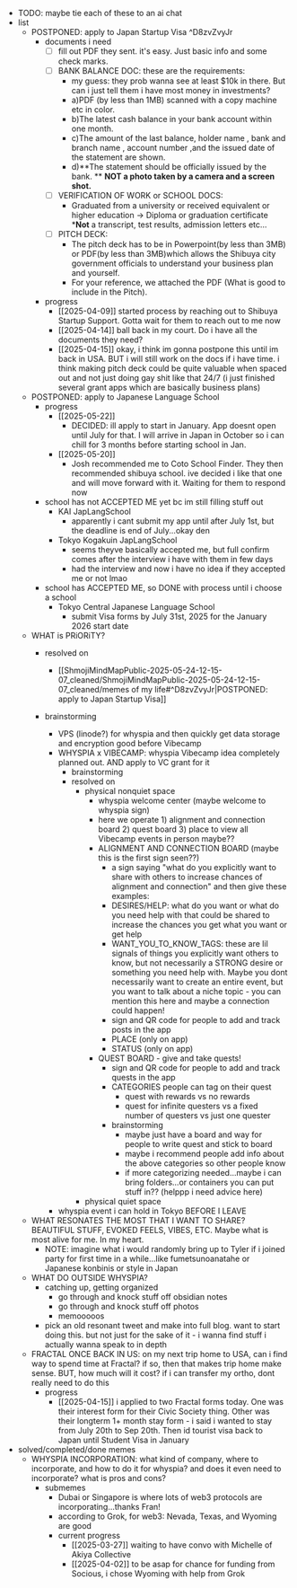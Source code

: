   * TODO: maybe tie each of these to an ai chat
  * list
    * POSTPONED: apply to Japan Startup Visa ^D8zvZvyJr
      * documents i need
        * [ ] fill out PDF they sent. it's easy. Just basic info and some check marks.
        * [ ] BANK BALANCE DOC: these are the requirements:
          * my guess: they prob wanna see at least $10k in there. But can i just tell them i have most money in investments?
          * a)PDF (by less than 1MB) scanned with a copy machine etc in color.
          * b)The latest cash balance in your bank account within one month.
          * c)The amount of the last balance, holder name , bank and branch name , account number ,and the issued date of the statement are shown.
          * d)**The statement should be officially issued by the bank. ** **NOT a photo taken by a camera and a screen shot.**
        * [ ] VERIFICATION OF WORK or SCHOOL DOCS:
          * Graduated from a university or received equivalent or higher education → Diploma or graduation certificate ***Not** a transcript, test results, admission letters etc...
        * [ ] PITCH DECK: 
          * The pitch deck has to be in Powerpoint(by less than 3MB) or PDF(by less than 3MB)which allows the Shibuya city government officials to understand your business plan and yourself.
          * For your reference, we attached the PDF (What is good to include in the Pitch).
      * progress
        * [[2025-04-09]] started process by reaching out to Shibuya Startup Support. Gotta wait for them to reach out to me now
        * [[2025-04-14]] ball back in my court. Do i have all the documents they need?
        * [[2025-04-15]] okay, i think im gonna postpone this until im back in USA. BUT i will still work on the docs if i have time. i think making pitch deck could be quite valuable when spaced out and not just doing gay shit like that 24/7 (i just finished several grant apps which are basically business plans)
    * POSTPONED: apply to Japanese Language School
      * progress
        * [[2025-05-22]]
          * DECIDED: ill apply to start in January. App doesnt open until July for that. I will arrive in Japan in October so i can chill for 3 months before starting school in Jan.
        * [[2025-05-20]]
          * Josh recommended me to Coto School Finder. They then recommended shibuya school. ive decided i like that one and will move forward with it. Waiting for them to respond now
      * school has not ACCEPTED ME yet bc im still filling stuff out
        * KAI JapLangSchool
          * apparently i cant submit my app until after July 1st, but the deadline is end of July...okay den
        * Tokyo Kogakuin JapLangSchool
          * seems theyve basically accepted me, but full confirm comes after the interview i have with them in few days
          * had the interview and now i have no idea if they accepted me or not lmao
      * school has ACCEPTED ME, so DONE with process until i choose a school
        * Tokyo Central Japanese Language School
          * submit Visa forms by July 31st, 2025 for the January 2026 start date
    * WHAT is PRiORiTY?
      * resolved on
        * [[ShmojiMindMapPublic-2025-05-24-12-15-07_cleaned/ShmojiMindMapPublic-2025-05-24-12-15-07_cleaned/memes of my life#^D8zvZvyJr|POSTPONED: apply to Japan Startup Visa]]

      * brainstorming
        * VPS (linode?) for whyspia and then quickly get data storage and encryption good before Vibecamp
        * WHYSPIA x VIBECAMP: whyspia Vibecamp idea completely planned out. AND apply to VC grant for it
          * brainstorming
          * resolved on
            * physical nonquiet space
              * whyspia welcome center (maybe welcome to whyspia sign)
              * here we operate 1) alignment and connection board 2) quest board 3) place to view all Vibecamp events in person maybe??
              * ALIGNMENT AND CONNECTION BOARD (maybe this is the first sign seen??)
                * a sign saying "what do you explicitly want to share with others to increase chances of alignment and connection" and then give these examples:
                * DESIRES/HELP: what do you want or what do you need help with that could be shared to increase the chances you get what you want or get help
                * WANT_YOU_TO_KNOW_TAGS: these are lil signals of things you explicitly want others to know, but not necessarily a STRONG desire or something you need help with. Maybe you dont necessarily want to create an entire event, but you want to talk about a niche topic - you can mention this here and maybe a connection could happen!
                * sign and QR code for people to add and track posts in the app
                * PLACE (only on app)
                * STATUS (only on app)
              * QUEST BOARD - give and take quests!
                * sign and QR code for people to add and track quests in the app
                * CATEGORIES people can tag on their quest
                  * quest with rewards vs no rewards
                  * quest for infinite questers vs a fixed number of questers vs just one quester 
                * brainstorming
                  * maybe just have a board and way for people to write quest and stick to board
                  * maybe i recommend people add info about the above categories so other people know
                  * if more categorizing needed...maybe i can bring folders...or containers you can put stuff in?? (helppp i need advice here)
            * physical quiet space
        * whyspia event i can hold in Tokyo BEFORE I LEAVE
    * WHAT RESONATES THE MOST THAT I WANT TO SHARE? BEAUTIFUL STUFF, EVOKED FEELS, VIBES, ETC. Maybe what is most alive for me. In my heart.
      * NOTE: imagine what i would randomly bring up to Tyler if i joined party for first time in a while...like fumetsunoanatahe or Japanese konbinis or style in Japan
    * WHAT DO OUTSIDE WHYSPIA?
      * catching up, getting organized
        * go through and knock stuff off obsidian notes
        * go through and knock stuff off photos
        * memooooos
      * pick an old resonant tweet and make into full blog. want to start doing this. but not just for the sake of it - i wanna find stuff i actually wanna speak to in depth
    * FRACTAL ONCE BACK IN US: on my next trip home to USA, can i find way to spend time at Fractal? if so, then that makes trip home make sense. BUT, how much will it cost? if i can transfer my ortho, dont really need to do this
      * progress
        * [[2025-04-15]] i applied to two Fractal forms today. One was their interest form for their Civic Society thing. Other was their longterm 1+ month stay form - i said i wanted to stay from July 20th to Sep 20th. Then id tourist visa back to Japan until Student Visa in January
  * solved/completed/done memes
    * WHYSPIA INCORPORATION: what kind of company, where to incorporate, and how to do it for whyspia? and does it even need to incorporate? what is pros and cons?
      * submemes
        * Dubai or Singapore is where lots of web3 protocols are incorporating...thanks Fran!
        * according to Grok, for web3: Nevada, Texas, and Wyoming are good
        * current progress
          * [[2025-03-27]] waiting to have convo with Michelle of Akiya Collective
          * [[2025-04-02]] to be asap for chance for funding from Socious, i chose Wyoming with help from Grok
